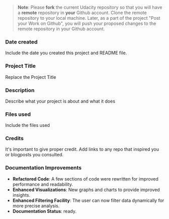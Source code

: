 >**Note**: Please **fork** the current Udacity repository so that you will have a **remote** repository in **your** Github account. Clone the remote repository to your local machine. Later, as a part of the project "Post your Work on Github", you will push your proposed changes to the remote repository in your Github account.

### Date created
Include the date you created this project and README file.

### Project Title
Replace the Project Title

### Description
Describe what your project is about and what it does

### Files used
Include the files used

### Credits
It's important to give proper credit. Add links to any repo that inspired you or blogposts you consulted.

### Documentation Improvements
- **Refactored Code**: A few sections of code were rewritten for improved performance and readability.
- **Enhanced Visualizations**: New graphs and charts to provide improved insights.
- **Enhanced Filtering Facility**: The user can now filter data dynamically for more precise analysis.
- **Documentation Status**: ready.
